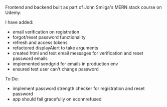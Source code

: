 Frontend and backend built as part of John Smilga's MERN stack course on Udemy.

I have added:

- email verification on registration
- forgot/reset password functionality
- refresh and access tokens
- refactored displayAlert to take arguments
- created html and text email messages for verification and reset password emails
- implemented sendgrid for emails in production env
- ensured test user can't change password

To Do:

- implement password strength checker for registration and reset password
- app should fail gracefully on econnrefused

